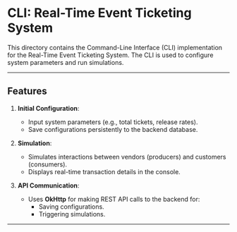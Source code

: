 # CLI: Real-Time Event Ticketing System

This directory contains the Command-Line Interface (CLI) implementation for the Real-Time Event Ticketing System. The CLI is used to configure system parameters and run simulations.

---

## Features
1. **Initial Configuration**:
    - Input system parameters (e.g., total tickets, release rates).
    - Save configurations persistently to the backend database.

2. **Simulation**:
    - Simulates interactions between vendors (producers) and customers (consumers).
    - Displays real-time transaction details in the console.

3. **API Communication**:
    - Uses **OkHttp** for making REST API calls to the backend for:
        - Saving configurations.
        - Triggering simulations.

---


